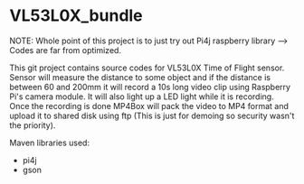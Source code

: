 # VL53L0X_bundle

NOTE: Whole point of this project is to just try out Pi4j raspberry library --> Codes are far from optimized.

This git project contains source codes for VL53L0X Time of Flight sensor. Sensor will measure the distance to some object and if the distance is between 60 and 200mm it will record a 10s long video clip using Raspberry Pi's camera module. It will also light up a LED light while it is recording. Once the recording is done MP4Box will pack the video to MP4 format and upload it to shared disk using ftp (This is just for demoing so security wasn't the priority).

Maven libraries used:
  - pi4j
  - gson
